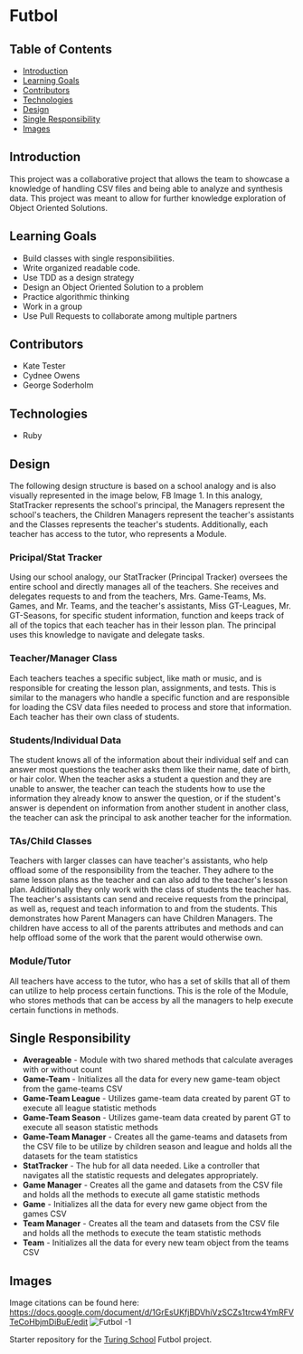 # Futbol

## Table of Contents
  * [Introduction](#introduction)
  * [Learning Goals](#learning-goals)
  * [Contributors](#contributors)
  * [Technologies](#technologies)
  * [Design](#design)
  * [Single Responsibility](#sr)
  * [Images](#images)

## Introduction

  This project was a collaborative project that allows the team to showcase a knowledge of handling CSV files and being able to analyze and synthesis data. This
  project was meant to allow for further knowledge exploration of Object Oriented Solutions.

## Learning Goals  

  * Build classes with single responsibilities.
  * Write organized readable code.
  * Use TDD as a design strategy
  * Design an Object Oriented Solution to a problem
  * Practice algorithmic thinking
  * Work in a group
  * Use Pull Requests to collaborate among multiple partners

## Contributors

  * Kate Tester
  * Cydnee Owens
  * George Soderholm

## Technologies

- Ruby

## Design
The following design structure is based on a school analogy and is also visually represented in the image below, FB Image 1. In this analogy, StatTracker represents the school's principal, the Managers represent the school's teachers, the Children Managers represent the teacher's assistants and the Classes represents the teacher's students. Additionally, each teacher has access to the tutor, who represents a Module.  

### Pricipal/Stat Tracker
Using our school analogy, our StatTracker (Principal Tracker) oversees the entire school and directly manages all of the teachers. She receives and delegates requests to and from the teachers, Mrs. Game-Teams,  Ms. Games, and Mr. Teams, and the teacher's assistants, Miss GT-Leagues, Mr. GT-Seasons, for specific student information, function and keeps track of all of the topics that each teacher has in their lesson plan. The principal uses this knowledge to navigate and delegate tasks. 

### Teacher/Manager Class
Each teachers teaches a specific subject, like math or music, and is responsible for creating the lesson plan, assignments, and tests. This is similar to the managers who handle a specific function and are responsible for loading the CSV data files needed to process and store that information. Each teacher has their own class of students. 

### Students/Individual Data
The student knows all of the information about their individual self and can answer most questions the teacher asks them like their name, date of birth, or hair color. When the teacher asks a student a question and they are unable to answer, the teacher can teach the students how to use the information they already know to answer the question, or if the student's answer is dependent on information from another student in another class, the teacher can ask the principal to ask another teacher for the information. 

### TAs/Child Classes
Teachers with larger classes can have teacher's assistants, who help offload some of the responsibility from the teacher. They adhere to the same lesson plans as the teacher and can also add to the teacher's lesson plan. Additionally they only work with the class of students the teacher has. The teacher's assistants can send and receive requests from the principal, as well as, request and teach information to and from the students. This demonstrates how Parent Managers can have Children Managers. The children have access to all of the parents attributes and methods and can help offload some of the work that the parent would otherwise own. 

### Module/Tutor
All teachers have access to the tutor, who has a set of skills that all of them can utilize to help process certain functions. This is the role of the Module, who stores methods that can be access by all the managers to help execute certain functions in methods.

## Single Responsibility
- **Averageable** - Module with two shared methods that calculate averages with or without count
- **Game-Team** - Initializes all the data for every new game-team object from the game-teams CSV
- **Game-Team League** - Utilizes game-team data created by parent GT to execute all league statistic methods
- **Game-Team Season** - Utilizes game-team data created by parent GT to execute all season statistic methods
- **Game-Team Manager** - Creates all the game-teams and datasets from the CSV file to be utilize by children season and league and holds all the datasets for the team statistics
- **StatTracker** - The hub for all data needed. Like a controller that navigates all the statistic requests and delegates appropriately.
- **Game Manager** - Creates all the game and datasets from the CSV file and holds all the methods to execute all game statistic methods
- **Game** - Initializes all the data for every new game object from the games CSV
- **Team Manager** - Creates all the team and datasets from the CSV file and holds all the methods to execute the team statistic methods
- **Team** - Initializes all the data for every new team object from the teams CSV

## Images
Image citations can be found here: https://docs.google.com/document/d/1GrEsUKfjBDVhiVzSCZs1trcw4YmRFVTeCoHbjmDiBuE/edit
![Futbol -1](https://user-images.githubusercontent.com/67389821/93383152-768fd100-f820-11ea-9eef-e6c2d3f7d1e7.jpeg)






Starter repository for the [Turing School](https://turing.io/) Futbol project.
